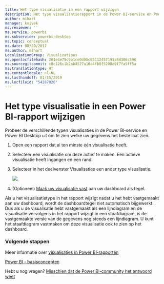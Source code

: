 ```yaml
---
title: Het type visualisatie in een rapport wijzigen
description: Het type visualisatierapport in de Power BI-service en Power BI Desktop wijzigen
author: mihart
manager: kvivek
ms.reviewer: ''
ms.service: powerbi
ms.subservice: powerbi-desktop
ms.topic: conceptual
ms.date: 08/20/2017
ms.author: mihart
LocalizationGroup: Visualizations
ms.openlocfilehash: 201e4e75c9a1ce0d05c85112457191a8d306c596
ms.sourcegitcommit: c8c126c1b2ab4527a16a4fb8f5208e0f7fa5ff5a
ms.translationtype: HT
ms.contentlocale: nl-NL
ms.lasthandoff: 01/15/2019
ms.locfileid: "54287020"
---
```

# <a name="change-the-type-of-visualization-in-a-power-bi-report"></a>Het type visualisatie in een Power BI-rapport wijzigen
Probeer de verschillende typen visualisaties in de Power BI-service en Power BI Desktop uit om te zien welke uw gegevens het beste laat zien. 

1. Open een rapport dat al ten minste één visualisatie heeft.   
2. Selecteer een visualisatie om deze actief te maken. Een actieve visualisatie heeft ingangen en een rand.    
3. Selecteer in het deelvenster Visualisaties een ander type visualisatie. 
   
   ![](media/power-bi-report-change-visualization-type/changeviz.gif).
4. (Optioneel) [Maak uw visualisatie vast](../service-dashboard-pin-tile-from-report.md) aan uw dashboard als tegel. 

Als u het visualisatietype in het rapport wijzigt nadat u het hebt vastgemaakt aan uw dashboard, wordt de dashboardtegel niet automatisch bijgewerkt. Dus als u de visualisatie hebt vastgemaakt als een lijndiagram en de visualisatie vervolgens in het rapport wijzigt in een staafdiagram, is de vastgemaakte versie van de gegevens nog steeds een lijndiagram. U kunt het staafdiagram vastmaken om deze visualisatie ook te zien op het dashboard.

### <a name="next-steps"></a>Volgende stappen
Meer informatie over [visualisaties in Power BI-rapporten](power-bi-report-visualizations.md)

[Power BI - basisconcepten](../consumer/end-user-basic-concepts.md)

Hebt u nog vragen? [Misschien dat de Power BI-community het antwoord weet](http://community.powerbi.com/)

